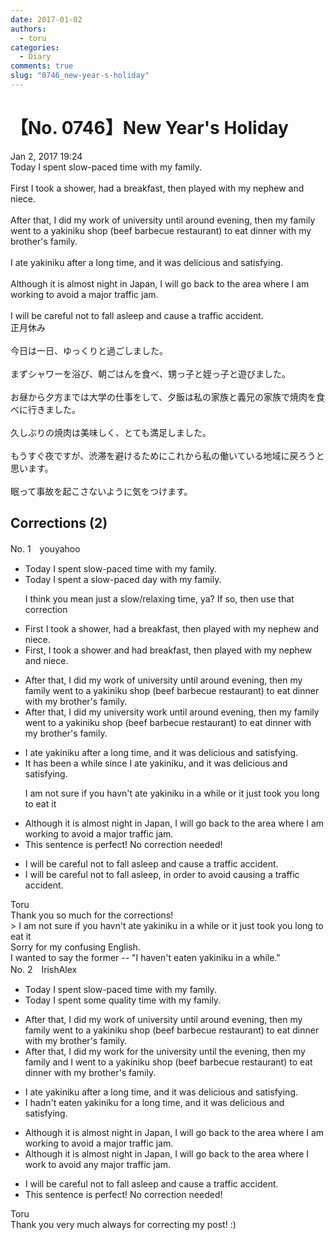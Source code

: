 ```yaml
---
date: 2017-01-02
authors:
  - toru
categories:
  - Diary
comments: true
slug: "0746_new-year-s-holiday"
---
```


# 【No. 0746】New Year's Holiday
<div class="date">Jan 2, 2017 19:24</div>
<div id="post"><div id="body_show_ori">
Today I spent slow-paced time with my family.<br/><br/>First I took a shower, had a breakfast, then played with my nephew and niece.<br/><br/>After that, I did my work of university until around evening, then my family went to a yakiniku shop (beef barbecue restaurant) to eat dinner with my brother's family.<br/><br/>I ate yakiniku after a long time, and it was delicious and satisfying. <br/><br/>Although it is almost night in Japan, I will go back to the area where I am working to avoid a major traffic jam.<br/><br/>I will be careful not to fall asleep and cause a traffic accident.
</div></div>

<!-- more -->

<div id="post_ja"><div id="body_show_mo">
正月休み<br/><br/>今日は一日、ゆっくりと過ごしました。<br/><br/>まずシャワーを浴び、朝ごはんを食べ、甥っ子と姪っ子と遊びました。<br/><br/>お昼から夕方までは大学の仕事をして、夕飯は私の家族と義兄の家族で焼肉を食べに行きました。<br/><br/>久しぶりの焼肉は美味しく、とても満足しました。<br/><br/>もうすぐ夜ですが、渋滞を避けるためにこれから私の働いている地域に戻ろうと思います。<br/><br/>眠って事故を起こさないように気をつけます。
</div></div>

## Corrections (2)
<div id="block"><div class="first_name"> No. 1　<span class="just_name">youyahoo</span></div><div id="block2">
<ul class="correction_field">
<li class="incorrect">Today I spent slow-paced time with my family.</li>
<li class="corrected correct">
Today I spent <span class="f_blue">a</span> slow-paced <span class="f_blue">day</span> with my family.
<p class="correction_comment">I think you mean just a slow/relaxing time, ya? If so, then use that correction</p>
</li>
</ul>
<ul class="correction_field">
<li class="incorrect">First I took a shower, had a breakfast, then played with my nephew and niece.</li>
<li class="corrected correct">
First, I took a shower <span class="f_blue">and</span> had breakfast, then played with my nephew and niece.
</li>
</ul>
<ul class="correction_field">
<li class="incorrect">After that, I did my work of university until around evening, then my family went to a yakiniku shop (beef barbecue restaurant) to eat dinner with my brother's family.</li>
<li class="corrected correct">
After that, I did my <span class="f_blue">university work</span> until around evening, then my family went to a yakiniku shop (beef barbecue restaurant) to eat dinner with my brother's family.
</li>
</ul>
<ul class="correction_field">
<li class="incorrect">I ate yakiniku after a long time, and it was delicious and satisfying.</li>
<li class="corrected correct">
<span class="f_blue">It has been a while since</span> I ate yakiniku, and it was delicious and satisfying.
<p class="correction_comment">I am not sure if you havn't ate yakiniku in a while or it just took you long to eat it</p>
</li>
</ul>
<ul class="correction_field">
<li class="incorrect">Although it is almost night in Japan, I will go back to the area where I am working to avoid a major traffic jam.</li>
<li class="corrected perfect">This sentence is perfect! No correction needed!</li>
</ul>
<ul class="correction_field">
<li class="incorrect">I will be careful not to fall asleep and cause a traffic accident.</li>
<li class="corrected correct">
I will be careful not to fall asleep<span class="f_blue">, in order to avoid causing</span> a traffic accident.
</li>
</ul>
</div><div class="name"><span class="just_name">Toru</span><br>
Thank you so much for the corrections!<br/>&gt; I am not sure if you havn't ate yakiniku in a while or it just took you long to eat it<br/>Sorry for my confusing English.<br/>I wanted to say the former -- "I haven't eaten yakiniku in a while."
</div>
</div>
<div id="block"><div class="first_name"> No. 2　<span class="just_name">IrishAlex</span></div><div id="block2">
<ul class="correction_field">
<li class="incorrect">Today I spent slow-paced time with my family.</li>
<li class="corrected correct">
Today I spent <span class="f_blue">some quality </span>time with my family.
</li>
</ul>
<ul class="correction_field">
<li class="incorrect">After that, I did my work of university until around evening, then my family went to a yakiniku shop (beef barbecue restaurant) to eat dinner with my brother's family.</li>
<li class="corrected correct">
After that, I did my work <span class="f_blue">for the </span>university until <span class="f_blue">the </span>evening, then my family <span class="f_blue">and I </span>went to a yakiniku shop (beef barbecue restaurant) to eat dinner with my brother's family.
</li>
</ul>
<ul class="correction_field">
<li class="incorrect">I ate yakiniku after a long time, and it was delicious and satisfying.</li>
<li class="corrected correct">
I <span class="f_blue">hadn't eaten </span>yakiniku <span class="f_blue">for</span> a long time, and it was delicious and satisfying.
</li>
</ul>
<ul class="correction_field">
<li class="incorrect">Although it is almost night in Japan, I will go back to the area where I am working to avoid a major traffic jam.</li>
<li class="corrected correct">
Although it is almost night in Japan, I will go back to the area where I work to avoid a<span class="f_blue">ny</span> major traffic jam.
</li>
</ul>
<ul class="correction_field">
<li class="incorrect">I will be careful not to fall asleep and cause a traffic accident.</li>
<li class="corrected perfect">This sentence is perfect! No correction needed!</li>
</ul>
</div><div class="name"><span class="just_name">Toru</span><br>
Thank you very much always for correcting my post! :)
</div>
</div>

